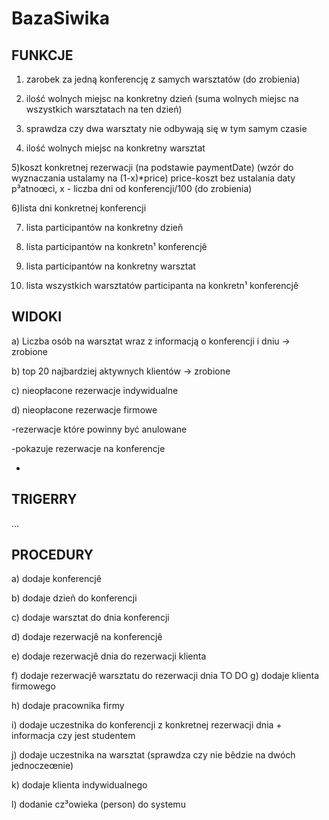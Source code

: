 # BazaSiwika

## FUNKCJE

1) zarobek za jedną konferencję z samych warsztatów (do zrobienia)

2) ilość wolnych miejsc na konkretny dzień (suma wolnych miejsc na wszystkich warsztatach na ten dzień) 

3) sprawdza czy dwa warsztaty nie odbywają się w tym samym czasie 

4) ilość wolnych miejsc na konkretny warsztat

5)koszt konkretnej rezerwacji (na podstawie paymentDate) (wzór do wyznaczania ustalamy na (1-x)*price) price-koszt bez ustalania daty p³atnoœci, x - liczba dni od konferencji/100 (do zrobienia)

6)lista dni konkretnej konferencji

7) lista participantów na konkretny dzieñ

8) lista participantów na konkretn¹ konferencjê

9) lista participantów na konkretny warsztat

10) lista wszystkich warsztatów participanta na konkretn¹ konferencjê
## WIDOKI

a) Liczba osób na warsztat wraz z informacją o konferencji i dniu -> zrobione

b) top 20 najbardziej aktywnych klientów -> zrobione

c) nieopłacone rezerwacje indywidualne

d) nieopłacone rezerwacje firmowe

-rezerwacje które powinny być anulowane

-pokazuje rezerwacje na konferencje

-

## TRIGERRY

...

## PROCEDURY

a) dodaje konferencjê 

b) dodaje dzieñ do konferencji

c) dodaje warsztat do dnia konferencji

d) dodaje rezerwacjê na konferencjê

e) dodaje rezerwacjê dnia do rezerwacji klienta

f) dodaje rezerwacjê warsztatu do rezerwacji dnia
TO DO
g) dodaje klienta firmowego

h) dodaje pracownika firmy

i) dodaje uczestnika do konferencji z konkretnej rezerwacji dnia + informacja czy jest studentem

j) dodaje uczestnika na warsztat (sprawdza czy nie bêdzie na dwóch jednoczeœnie)

k) dodaje klienta indywidualnego

l) dodanie cz³owieka (person) do systemu
